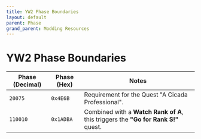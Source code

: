 ```yaml
---
title: YW2 Phase Boundaries
layout: default
parent: Phase
grand_parent: Modding Resources
---
```


# YW2 Phase Boundaries

| **Phase (Decimal)** | **Phase (Hex)** | **Notes**                                                                          |
| ------------------- | --------------- | ---------------------------------------------------------------------------------- |
| `20075`             | `0x4E6B`        | Requirement for the Quest "A Cicada Professional".                                 |
| `110010`            | `0x1ADBA`       | Combined with a **Watch Rank of A**, this triggers the **"Go for Rank S!"** quest. |

